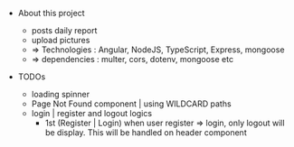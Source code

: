 
- About this project
     - posts daily report 
     - upload pictures 
     - => Technologies : Angular, NodeJS, TypeScript, Express, mongoose
     - => dependencies : multer, cors, dotenv, mongoose etc
     

- TODOs
     - loading spinner
     - Page Not Found component | using WILDCARD paths
     - login | register and logout logics 
         - 1st (Register | Login) when user register => login, only logout will be display. This will be handled 
           on  header component 
